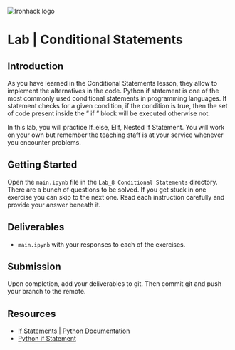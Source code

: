 ![Ironhack logo](https://i.imgur.com/1QgrNNw.png)

# Lab | Conditional Statements

## Introduction

As you have learned in the Conditional Statements lesson, they allow to implement the alternatives in the code.
Python if statement is one of the most commonly used conditional statements in programming languages. If statement checks for a given condition, if the condition is true, then the set of code present inside the ” if ” block will be executed otherwise not.

In this lab, you will practice If_else, Elif, Nested If Statement.
You will work on your own but remember the teaching staff is at your service whenever you encounter problems.


## Getting Started

Open the `main.ipynb` file in the `Lab_8 Conditional Statements` directory. There are a bunch of questions to be solved. If you get stuck in one exercise you can skip to the next one. Read each instruction carefully and provide your answer beneath it.

## Deliverables

- `main.ipynb` with your responses to each of the exercises.

## Submission

Upon completion, add your deliverables to git. Then commit git and push your branch to the remote.

## Resources

- [If Statements | Python Documentation](https://docs.python.org/3.10/reference/compound_stmts.html#the-if-statement)
- [Python if Statement](https://www.w3schools.com/python/gloss_python_if_statement.asp)

